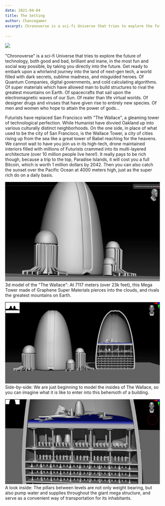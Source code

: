 ```yaml
---
date: 2021-04-04
title: The Setting
author: Chancegamer
excerpt: Chronoverse is a sci-fi Universe that tries to explore the future of technology, both good and bad, brilliant and inane, in the most fun and social way possible, by taking you directly into the future.

---
```

![](/uploads/chronoverse_vistafinal.jpg)


"Chronoverse" is a sci-fi Universe that tries to explore the future of technology, both good and bad, brilliant and inane, in the most fun and social way possible, by taking you directly into the future. Get ready to embark upon a whirlwind journey into the land of next-gen tech, a world filled with dark secrets, sublime madness, and misguided heroes. Of Quantum Companies, digital governments, and cold calculating algorithms. Of super materials which have allowed man to build structures to rival the greatest mountains on Earth. Of spacecrafts that sail upon the electromagnetic waves of our Sun. Of realer than life virtual worlds. Of designer drugs and viruses that have given rise to entirely new species. Of men and women who hope to attain the power of gods... 



Futurists have replaced San Francisco with "The Wallace", a gleaming tower of technological perfection. While Humanist have divvied Oakland up into various culturally distinct neighborhoods.
On the one side, in place of what used to be the city of San Francisco, is the Wallace Tower, a city of cities rising up from the sea like a great tower of Babel reaching for the heavens. We cannot wait to have you join us in its high-tech, drone maintained interiors filled with millions of Futurists crammed into its multi-layered architecture (over 10 million people live here!). It really pays to be rich though, because a trip to the top, Paradise Islands, it will cost you a full Bitcoin, which is worth 1 million dollars by 2042. Then you can also catch the sunset over the Pacific Ocean at 4000 meters high, just as the super rich do on a daily basis. 

![](/uploads/Wallace1.jpg)
3d model of the "The Wallace": At 7117 meters (over 23k feet), this Mega Tower made of Graphene Super Materials pierces into the clouds, and rivals the greatest mountains on Earth.

![](/uploads/Wallace2.jpg)
Side-by-side: We are just beginning to model the insides of The Wallace, so you can imagine what it is like to enter into this behemoth of a building.

![](/uploads/Wallace3.jpg)
A look inside: The pillars between levels are not only weight bearing, but also pump water and supplies throughout the giant mega structure, and serve as a convenient way of transportation for its inhabitants.